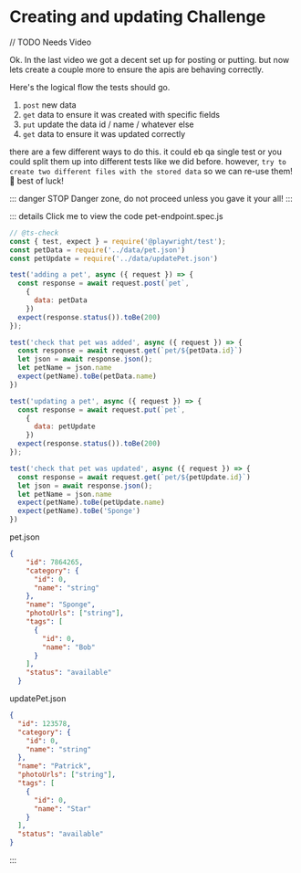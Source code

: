 # Creating and updating Challenge

// TODO Needs Video

Ok. In the last video we got a decent set up for posting or putting. but now lets create a couple more to ensure the apis are behaving correctly.

Here's the logical flow the tests should go.
1. `post` new data
2. `get` data to ensure it was created with specific fields
3. `put` update the data id / name / whatever else
4. `get` data to ensure it was updated correctly

there are a few different ways to do this. it could eb qa single test or you could split them up into different tests like we did before. however, `try to create two different files with the stored data` so we can re-use them!
:mage: best of luck!

::: danger STOP
Danger zone, do not proceed unless you gave it your all!
:::

::: details Click me to view the code
pet-endpoint.spec.js
```js
// @ts-check
const { test, expect } = require('@playwright/test');
const petData = require('../data/pet.json')
const petUpdate = require('../data/updatePet.json')

test('adding a pet', async ({ request }) => {
  const response = await request.post(`pet`,
    {
      data: petData
    })
  expect(response.status()).toBe(200)
});

test('check that pet was added', async ({ request }) => {
  const response = await request.get(`pet/${petData.id}`)
  let json = await response.json();
  let petName = json.name
  expect(petName).toBe(petData.name)
})

test('updating a pet', async ({ request }) => {
  const response = await request.put(`pet`,
    {
      data: petUpdate
    })
  expect(response.status()).toBe(200)
});

test('check that pet was updated', async ({ request }) => {
  const response = await request.get(`pet/${petUpdate.id}`)
  let json = await response.json();
  let petName = json.name
  expect(petName).toBe(petUpdate.name)
  expect(petName).toBe('Sponge')
})
```
 pet.json
```json
{
    "id": 7864265,
    "category": {
      "id": 0,
      "name": "string"
    },
    "name": "Sponge",
    "photoUrls": ["string"],
    "tags": [
      {
        "id": 0,
        "name": "Bob"
      }
    ],
    "status": "available"
  }
```
updatePet.json
```json
{
  "id": 123578,
  "category": {
    "id": 0,
    "name": "string"
  },
  "name": "Patrick",
  "photoUrls": ["string"],
  "tags": [
    {
      "id": 0,
      "name": "Star"
    }
  ],
  "status": "available"
}
```

:::
